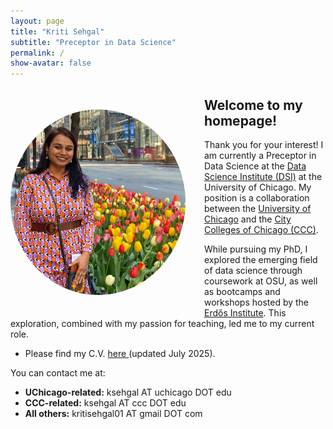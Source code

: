 ```yaml
---
layout: page
title: "Kriti Sehgal"
subtitle: "Preceptor in Data Science"
permalink: /
show-avatar: false
---
```


<img style="float: left; width: 280px; border-radius: 50%; margin-right: 30px; margin-bottom: 35px; margin-top: 35px" src="/assets/img/Kriti.JPG" alt="Picture of Kriti Sehgal">

## Welcome to my homepage!

Thank you for your interest! I am currently a Preceptor in Data Science at the [Data Science Institute (DSI)](https://datascience.uchicago.edu/) at the University of Chicago. My position is a collaboration between the [University of Chicago](https://www.uchicago.edu/en) and the [City Colleges of Chicago (CCC)](https://www.ccc.edu/).

While pursuing my PhD, I explored the emerging field of data science through coursework at OSU, as well as bootcamps and workshops hosted by the [Erdős Institute](https://www.erdosinstitute.org/). This exploration, combined with my passion for teaching, led me to my current role.

- Please find my C.V. <a href="/assets/files/CV_July_2025.pdf" target="_blank">here </a>(updated July 2025).

You can contact me at:

- **UChicago-related:** ksehgal AT uchicago DOT edu  
- **CCC-related:** ksehgal AT ccc DOT edu  
- **All others:** kritisehgal01 AT gmail DOT com  

